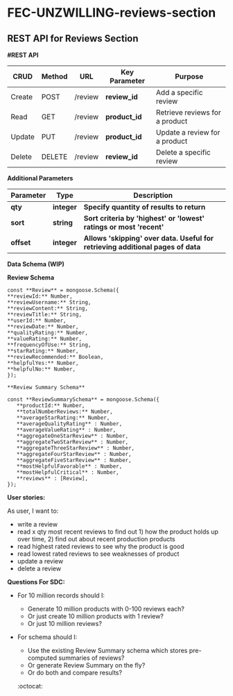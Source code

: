 # FEC-UNZWILLING-reviews-section

## REST API for Reviews Section

**#REST API**

| **CRUD** | **Method** | **URL** | **Key Parameter** | **Purpose** |
| --- | --- | --- | --- | --- |
| Create | POST | /review | **review\_id** | Add a specific review |
| Read | GET | /review | **product\_id** | Retrieve reviews for a product |
| Update | PUT | /review | **product\_id** | Update a review for a product |
| Delete | DELETE | /review | **review\_id** | Delete a specific review |

**Additional Parameters**

| **Parameter** | **Type** | **Description** |
| --- | --- | --- |
| **qty** | **integer** | **Specify quantity of results to return** |
| **sort** | **string** | **Sort criteria by &#39;highest&#39; or &#39;lowest&#39;  ratings or most &#39;recent&#39;** |
| **offset** | **integer** | **Allows &#39;skipping&#39; over data. Useful for retrieving additional pages of data** |

**Data Schema (WIP)**

**Review Schema**

```
const **Review** = mongoose.Schema({
**reviewId:** Number,
**reviewUsername:** String,
**reviewContent:** String,
**reviewTitle:** String,
**userId:** Number,
**reviewDate:** Number,
**qualityRating:** Number,
**valueRating:** Number,
**frequencyOfUse:** String,
**starRating:** Number,
**reviewRecommended:** Boolean,
**helpfulYes:** Number,
**helpfulNo:** Number,
});

**Review Summary Schema**

const **ReviewSummarySchema** = mongoose.Schema({
   **productId:** Number,
   **totalNumberReviews:** Number,
   **averageStarRating:** Number,
   **averageQualityRating** : Number,
   **averageValueRating** : Number,
   **aggregateOneStarReview** : Number,
   **aggregateTwoStarReview** : Number,
   **aggregateThreeStarReview** : Number,
   **aggregateFourStarReview** : Number,
   **aggregateFiveStarReview** : Number,
   **mostHelpfulFavorable** : Number,
   **mostHelpfulCritical** : Number,
   **reviews** : [Review],
});
```

**User stories:**

As user, I want to:

- write a review
- read x qty most recent reviews to find out 1) how the product holds up over time, 2) find out about recent production products
- read highest rated reviews to see why the product is good
- read lowest rated reviews to see weaknesses of product
- update a review
- delete a review

**Questions For SDC:**

- For 10 million records should I:

  - Generate 10 million products with 0-100 reviews each?
  - Or just create 10 million products with 1 review?
  - Or just 10 million reviews?
- For schema should I:
  - Use the existing Review Summary schema which stores pre-computed summaries of reviews?
  - Or generate Review Summary on the fly?
  - Or do both and compare results?
  
  :octocat:

<!--
## UI update
<img src='design-and-docs/finprogress1.png'>
<img src='design-and-docs/finprogress2.png'>
<img src='design-and-docs/finprogress3.png'>


## File Structure (updated, final)
<img src='design-and-docs/file-structure.png'>

## Component names (updated)
<img src='design-and-docs/final-layout.png'>
-->
